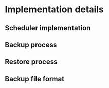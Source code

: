 # Implementation details

## Scheduler implementation

## Backup process

## Restore process

## Backup file format
